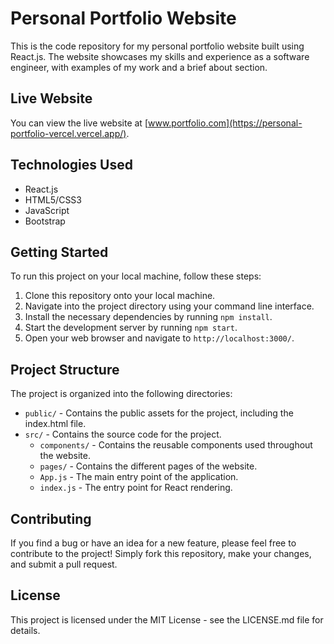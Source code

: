 # Personal Portfolio Website

This is the code repository for my personal portfolio website built using React.js. The website showcases my skills and experience as a software engineer, with examples of my work and a brief about section. 

## Live Website

You can view the live website at [www.portfolio.com](https://personal-portfolio-vercel.vercel.app/).

## Technologies Used

- React.js
- HTML5/CSS3
- JavaScript
- Bootstrap

## Getting Started

To run this project on your local machine, follow these steps:

1. Clone this repository onto your local machine.
2. Navigate into the project directory using your command line interface.
3. Install the necessary dependencies by running `npm install`.
4. Start the development server by running `npm start`.
5. Open your web browser and navigate to `http://localhost:3000/`.

## Project Structure

The project is organized into the following directories:

- `public/` - Contains the public assets for the project, including the index.html file.
- `src/` - Contains the source code for the project.
  - `components/` - Contains the reusable components used throughout the website.
  - `pages/` - Contains the different pages of the website.
  - `App.js` - The main entry point of the application.
  - `index.js` - The entry point for React rendering.

## Contributing

If you find a bug or have an idea for a new feature, please feel free to contribute to the project! Simply fork this repository, make your changes, and submit a pull request.

## License

This project is licensed under the MIT License - see the LICENSE.md file for details.
